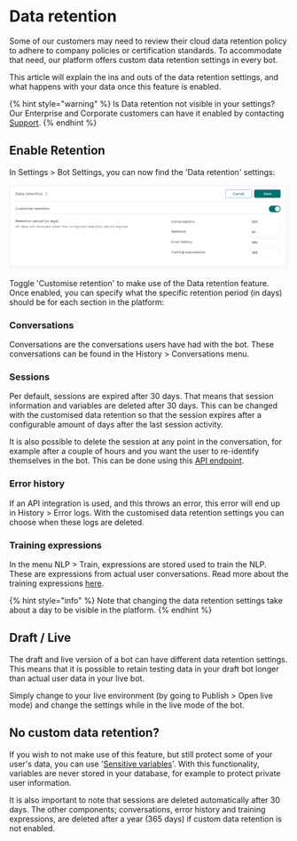 # Data retention

Some of our customers may need to review their cloud data retention policy to adhere to company policies or certification standards. To accommodate that need, our platform offers custom data retention settings in every bot.

This article will explain the ins and outs of the data retention settings, and what happens with your data once this feature is enabled.

{% hint style="warning" %}
Is Data retention not visible in your settings? Our Enterprise and Corporate customers can have it enabled by contacting [Support](mailto:support@chatlayer.ai).
{% endhint %}

## Enable Retention

In Settings &gt; Bot Settings, you can now find the 'Data retention' settings:

![](../../.gitbook/assets/image%20%28596%29.png)

Toggle 'Customise retention' to make use of the Data retention feature. Once enabled, you can specify what the specific retention period \(in days\) should be for each section in the platform:

### Conversations

Conversations are the conversations users have had with the bot. These conversations can be found in the History &gt; Conversations menu.

### Sessions

Per default, sessions are expired after 30 days. That means that session information and variables are deleted after 30 days. This can be changed with the customised data retention so that the session expires after a configurable amount of days after the last session activity.

It is also possible to delete the session at any point in the conversation, for example after a couple of hours and you want the user to re-identify themselves in the bot. This can be done using this [API endpoint](https://api.chatlayer.ai/v1/docs/#operation/deleteSessionDataByConversationId).

### Error history

If an API integration is used, and this throws an error, this error will end up in History &gt; Error logs. With the customised data retention settings you can choose when these logs are deleted.

### Training expressions

In the menu NLP &gt; Train, expressions are stored used to train the NLP. These are expressions from actual user conversations. Read more about the training expressions [here](https://docs.chatlayer.ai/understanding-users/natural-language-processing-nlp/tutorial-train-your-bot-based-on-actual-user-messages).

{% hint style="info" %}
Note that changing the data retention settings take about a day to be visible in the platform.
{% endhint %}

## Draft / Live

The draft and live version of a bot can have different data retention settings. This means that it is possible to retain testing data in your draft bot longer than actual user data in your live bot.

Simply change to your live environment \(by going to Publish &gt; Open live mode\) and change the settings while in the live mode of the bot.

## No custom data retention?

If you wish to not make use of this feature, but still protect some of your user's data, you can use '[Sensitive variables](https://docs.chatlayer.ai/bot-answers/settings/secure-variables-gdpr#sensitive-variables-gdpr)'. With this functionality, variables are never stored in your database, for example to protect private user information.

It is also important to note that sessions are deleted automatically after 30 days. The other components; conversations, error history and training expressions, are deleted after a year \(365 days\) if custom data retention is not enabled.



